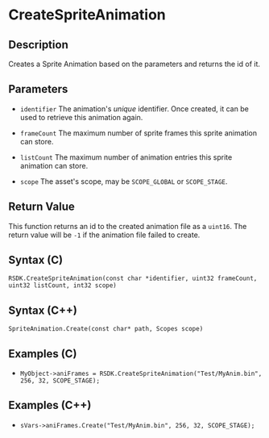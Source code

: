 # CreateSpriteAnimation

## Description
Creates a Sprite Animation based on the parameters and returns the id of it.

## Parameters

- `identifier`
The animation's *unique* identifier. Once created, it can be used to retrieve this animation again.

- `frameCount`
The maximum number of sprite frames this sprite animation can store.

- `listCount`
The maximum number of animation entries this sprite animation can store.

- `scope`
The asset's scope, may be `SCOPE_GLOBAL` or `SCOPE_STAGE`.

## Return Value
This function returns an id to the created animation file as a `uint16`. The return value will be `-1` if the animation file failed to create.

## Syntax (C)
```RSDK.CreateSpriteAnimation(const char *identifier, uint32 frameCount, uint32 listCount, int32 scope)```

## Syntax (C++)
```SpriteAnimation.Create(const char* path, Scopes scope)```

## Examples (C)
- ```MyObject->aniFrames = RSDK.CreateSpriteAnimation("Test/MyAnim.bin", 256, 32, SCOPE_STAGE);```

## Examples (C++)
- ```sVars->aniFrames.Create("Test/MyAnim.bin", 256, 32, SCOPE_STAGE);```